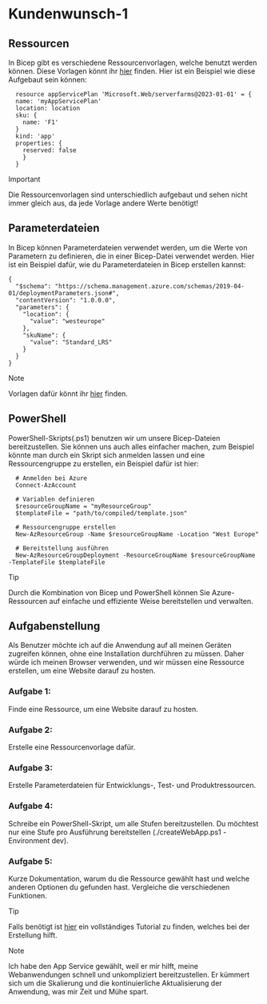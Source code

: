 # Kundenwunsch-1
## Ressourcen
In Bicep gibt es verschiedene Ressourcenvorlagen, welche benutzt werden können. Diese Vorlagen könnt ihr [hier](https://learn.microsoft.com/de-de/azure/templates/microsoft.web/containerapps?pivots=deployment-language-bicep) finden. Hier ist ein Beispiel wie diese Aufgebaut sein können:

      resource appServicePlan 'Microsoft.Web/serverfarms@2023-01-01' = {
      name: 'myAppServicePlan'
      location: location
      sku: {
        name: 'F1'
      }
      kind: 'app'
      properties: {
        reserved: false
        }
      }

>[!IMPORTANT]
>Die Ressourcenvorlagen sind unterschiedlich aufgebaut und sehen nicht immer gleich aus, da jede Vorlage andere Werte benötigt!

## Parameterdateien
In Bicep können Parameterdateien verwendet werden, um die Werte von Parametern zu definieren, die in einer Bicep-Datei verwendet werden. Hier ist ein Beispiel dafür, wie du Parameterdateien in Bicep erstellen kannst:

    {
      "$schema": "https://schema.management.azure.com/schemas/2019-04-01/deploymentParameters.json#",
      "contentVersion": "1.0.0.0",
      "parameters": {
        "location": {
          "value": "westeurope"
        },
        "skuName": {
          "value": "Standard_LRS"
        }
      }
    }

>[!NOTE]
>Vorlagen dafür könnt ihr [hier](https://github.com/Azure/azure-resource-manager-schemas/tree/main/schemas) finden.
## PowerShell
PowerShell-Skripts(.ps1) benutzen wir um unsere Bicep-Dateien bereitzustellen. Sie können uns auch alles einfacher machen, zum Beispiel könnte man durch ein Skript sich anmelden lassen und eine Ressourcengruppe zu erstellen, ein Beispiel dafür ist hier:

      # Anmelden bei Azure
      Connect-AzAccount

      # Variablen definieren
      $resourceGroupName = "myResourceGroup"
      $templateFile = "path/to/compiled/template.json"

      # Ressourcengruppe erstellen
      New-AzResourceGroup -Name $resourceGroupName -Location "West Europe"

      # Bereitstellung ausführen
      New-AzResourceGroupDeployment -ResourceGroupName $resourceGroupName -TemplateFile $templateFile

>[!TIP]
>Durch die Kombination von Bicep und PowerShell können Sie Azure-Ressourcen auf einfache und effiziente Weise bereitstellen und verwalten.
## Aufgabenstellung
Als Benutzer möchte ich auf die Anwendung auf all meinen Geräten zugreifen können, ohne eine Installation durchführen zu müssen. Daher würde ich meinen Browser verwenden, und wir müssen eine Ressource erstellen, um eine Website darauf zu hosten.
### Aufgabe 1: 
Finde eine Ressource, um eine Website darauf zu hosten.

### Aufgabe 2: 
Erstelle eine Ressourcenvorlage dafür.

### Aufgabe 3: 
Erstelle Parameterdateien für Entwicklungs-, Test- und Produktressourcen.

### Aufgabe 4: 
Schreibe ein PowerShell-Skript, um alle Stufen bereitzustellen. Du möchtest nur eine Stufe pro Ausführung bereitstellen (./createWebApp.ps1 -Environment dev).

### Aufgabe 5: 
Kurze Dokumentation, warum du die Ressource gewählt hast und welche anderen Optionen du gefunden hast. Vergleiche die verschiedenen Funktionen.

>[!TIP]
>Falls benötigt ist [hier](https://medium.com/@farzam_m/getting-started-with-azure-bicep-deploying-a-hello-world-web-application-ae144535749d) ein vollständiges Tutorial zu finden, welches bei der Erstellung hilft.

>[!NOTE]
>Ich habe den App Service gewählt, weil er mir hilft, meine Webanwendungen schnell und unkompliziert bereitzustellen. Er kümmert sich um die Skalierung und die kontinuierliche Aktualisierung der Anwendung, was mir Zeit und Mühe spart.
